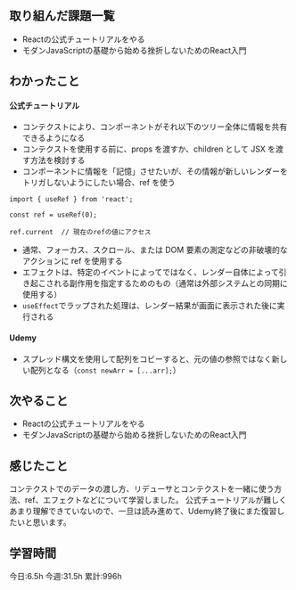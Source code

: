 ## 取り組んだ課題一覧
- Reactの公式チュートリアルをやる
- モダンJavaScriptの基礎から始める挫折しないためのReact入門
	
## わかったこと

#### 公式チュートリアル

- コンテクストにより、コンポーネントがそれ以下のツリー全体に情報を共有できるようになる
- コンテクストを使用する前に、props を渡すか、children として JSX を渡す方法を検討する
- コンポーネントに情報を「記憶」させたいが、その情報が新しいレンダーをトリガしないようにしたい場合、ref を使う
```
import { useRef } from 'react';

const ref = useRef(0);

ref.current  // 現在のrefの値にアクセス
```
- 通常、フォーカス、スクロール、または DOM 要素の測定などの非破壊的なアクションに ref を使用する
- エフェクトは、特定のイベントによってではなく、レンダー自体によって引き起こされる副作用を指定するためのもの（通常は外部システムとの同期に使用する）
- `useEffect`でラップされた処理は、レンダー結果が画面に表示された後に実行される


#### Udemy

- スプレッド構文を使用して配列をコビーすると、元の値の参照ではなく新しい配列となる（`const newArr = [...arr];`）




## 次やること
- Reactの公式チュートリアルをやる
- モダンJavaScriptの基礎から始める挫折しないためのReact入門

## 感じたこと
コンテクストでのデータの渡し方、リデューサとコンテクストを一緒に使う方法、ref、エフェクトなどについて学習しました。
公式チュートリアルが難しくあまり理解できていないので、一旦は読み進めて、Udemy終了後にまた復習したいと思います。


## 学習時間
今日:6.5h
今週:31.5h 
累計:996h